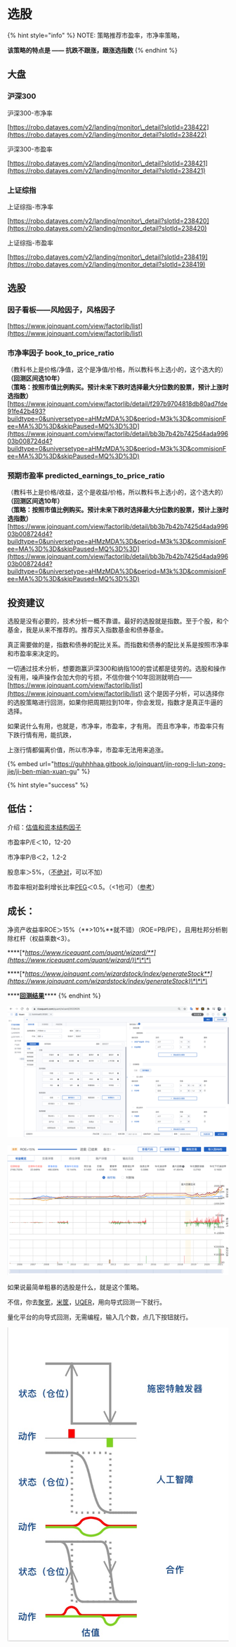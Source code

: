 # 选股

{% hint style="info" %}
NOTE: 策略推荐市盈率，市净率策略，

**该策略的特点是 —— 抗跌不跟涨，跟涨选指数**
{% endhint %}

## 大盘

### 沪深300

沪深300-市净率

[https://robo.datayes.com/v2/landing/monitor\_detail?slotId=238422](https://robo.datayes.com/v2/landing/monitor_detail?slotId=238422)

沪深300-市盈率

[https://robo.datayes.com/v2/landing/monitor\_detail?slotId=238421](https://robo.datayes.com/v2/landing/monitor_detail?slotId=238421)

### 上证综指

上证综指-市净率

[https://robo.datayes.com/v2/landing/monitor\_detail?slotId=238420](https://robo.datayes.com/v2/landing/monitor_detail?slotId=238420)

上证综指-市盈率

[https://robo.datayes.com/v2/landing/monitor\_detail?slotId=238419](https://robo.datayes.com/v2/landing/monitor_detail?slotId=238419)

## 选股

### 因子看板——风险因子，风格因子

[https://www.joinquant.com/view/factorlib/list](https://www.joinquant.com/view/factorlib/list)

### 市净率因子 book\_to\_price\_ratio

（教科书上是价格/净值，这个是净值/价格，所以教科书上选小的，这个选大的）  
**（回测区间选10年）  
（策略：按照市值比例购买。预计未来下跌时选择最大分位数的股票，预计上涨时选指数）**  
[https://www.joinquant.com/view/factorlib/detail/f297b9704818db80ad7fde91fe42b493?buildtype=0&universetype=aHMzMDA%3D&period=M3k%3D&commisionFee=MA%3D%3D&skipPaused=MQ%3D%3D](https://www.joinquant.com/view/factorlib/detail/bb3b7b42b7425d4ada99603b008724d4?buildtype=0&universetype=aHMzMDA%3D&period=M3k%3D&commisionFee=MA%3D%3D&skipPaused=MQ%3D%3D)

### 预期市盈率 predicted\_earnings\_to\_price\_ratio

（教科书上是价格/收益，这个是收益/价格，所以教科书上选小的，这个选大的）  
**（回测区间选10年）  
（策略：按照市值比例购买。预计未来下跌时选择最大分位数的股票，预计上涨时选指数）**  
[https://www.joinquant.com/view/factorlib/detail/bb3b7b42b7425d4ada99603b008724d4?buildtype=0&universetype=aHMzMDA%3D&period=M3k%3D&commisionFee=MA%3D%3D&skipPaused=MQ%3D%3D](https://www.joinquant.com/view/factorlib/detail/bb3b7b42b7425d4ada99603b008724d4?buildtype=0&universetype=aHMzMDA%3D&period=M3k%3D&commisionFee=MA%3D%3D&skipPaused=MQ%3D%3D)

## 投资建议

选股是没有必要的，技术分析一概不靠谱。最好的选股就是指数。至于个股，和个基金，我是从来不推荐的。推荐买入指数基金和债券基金。

真正需要做的是，指数和债券的配比关系。而指数和债券的配比关系是按照市净率和市盈率来决定的。

一切通过技术分析，想要跑赢沪深300和纳指100的尝试都是徒劳的。选股和操作没有用，噪声操作会加大你的亏损，不信你做个10年回测就明白——[https://www.joinquant.com/view/factorlib/list](https://www.joinquant.com/view/factorlib/list) 这个是因子分析，可以选择你的选股策略进行回测，如果你把周期拉到10年，你会发现，指数才是真正牛逼的选择。 

如果说什么有用，也就是，市净率，市盈率，才有用。 而且市净率，市盈率只有下跌行情有用，能抗跌，

上涨行情都偏离价值，所以市净率，市盈率无法用来追涨。

{% embed url="https://guhhhhaa.gitbook.io/joinquant/jin-rong-li-lun-zong-jie/ji-ben-mian-xuan-gu" %}

{% hint style="success" %}
## 低估：

 介绍：[估值和资本结构因子](https://xueqiu.com/8287840120/102600210)

市盈率P/E＜10，12-20

市净率P/B＜2，1.2-2

股息率＞5%，（[不绝对](https://xueqiu.com/4195046382/148444383)，可以不加）

市盈率相对盈利增长比率[PEG](https://xueqiu.com/8287840120/74917276)＜0.5。（&lt;1也可）（[参考](https://xueqiu.com/8287840120/83909262)） 

## 成长：

净资产收益率ROE＞15%（**&gt;10%**就不错）（ROE=PB/PE），且用杜邦分析剔除杠杆（权益乘数&lt;3）。

\*\*\*\*[**https://www.ricequant.com/quant/wizard/**](https://www.ricequant.com/quant/wizard/)\*\*\*\*

\*\*\*\*[**https://www.joinquant.com/wizardstock/index/generateStock**](https://www.joinquant.com/wizardstock/index/generateStock)\*\*\*\*

\*\*\*\*[**回测结果**](https://www.ricequant.com/quant/backtest/6224534)\*\*\*\*
{% endhint %}

![](../.gitbook/assets/ping-mu-kuai-zhao-20210228-xia-wu-1.29.34.png)

![](../.gitbook/assets/ping-mu-kuai-zhao-20210228-xia-wu-1.24.27.png)

如果说最简单粗暴的选股是什么，就是这个策略。 

不信，你去[聚宽](https://www.joinquant.com/)，[米筐](https://www.ricequant.com/)，[UQER](https://uqer.datayes.com/)，用向导式回测一下就行。 

量化平台的向导式回测，无需编程，输入几个数，点几下按钮就行。

![&#xA0;&#xA0;&#xA0;&#x6A2A;&#x8F74;&#x662F;&#x4F30;&#x503C;&#xFF0C;&#x7EB5;&#x8F74;&#x662F;&#x4ED3;&#x4F4D;&#x548C;&#x64CD;&#x4F5C;](../.gitbook/assets/0e2abfcc2987f6aaeb09ece758f3e8ac.jpg)

